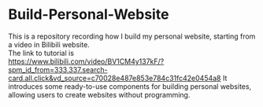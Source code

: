 # Build-Personal-Website

This is a repository recording how I build my personal website, starting from a video in Bilibili website. <br />
The link to tutorial is<br /> https://www.bilibili.com/video/BV1CM4y137kF/?spm_id_from=333.337.search-card.all.click&vd_source=c70028e487e853e784c31fc42e0454a8
It introduces some ready-to-use components for building personal websites, allowing users to create websites without programming.
